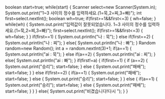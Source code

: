 boolean start=true;
		while(start) {
			Scanner select=new Scanner(System.in);
			System.out.print("1~3 사이의 정수를 입력하세요.(1=묵,2=찌,3=빠)");
			int first=select.nextInt();
			boolean wh=true;
			if(first>=1&&first<=3) {
				wh=false;
			}
			while(wh) {
				System.out.print("입력값이 잘못되었습니다. 1~3 사이의 정수를 입력하세요.(1=묵,2=찌,3=빠)");
				first=select.nextInt();
				if(first>=1&&first<=3) {
					wh=false;
				}
			}
			if(first==1) {
				System.out.println("나 : 묵");
			}
			else if(first==2) {
				System.out.println("나 : 찌");
			}
			else{
				System.out.println("나 : 빠");
			}
			Random random=new Random();
			int a = random.nextInt(3)+1;
			if(a==1) {
				System.out.println("ai : 묵");
			}
			else if(a==2) {
				System.out.println("ai : 찌");
			}
			else{
				System.out.println("ai : 빠");
			}
			if(first!=a) {
				if(first==1) {
					if (a==2) {
						System.out.print("승리");
						start=false;
					}
					else {
						System.out.print("패배");
						start=false;
					}
				}
				else if(first==2) {
					if(a==1) {
						System.out.print("패배");
						start=false;
					}
					else {
						System.out.print("승리");
						start=false;
					}
				}
				else {
					if(a==1) {
						System.out.print("승리");
						start=false;
					}
					else {
						System.out.print("패배");	
						start=false;
					}
				}
			}
			else{
				System.out.print("비겼습니다!다시 ");
			}
		}